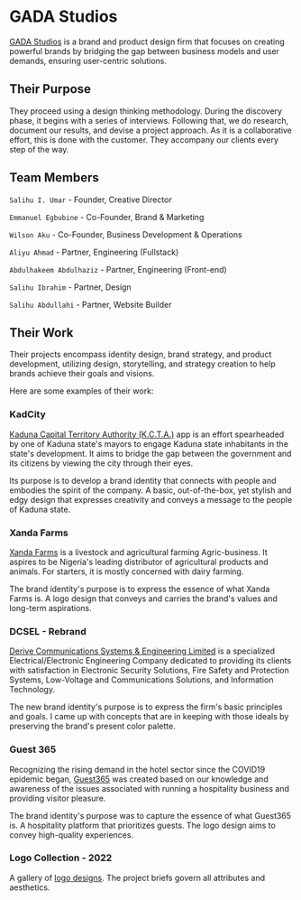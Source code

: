 # GADA Studios

[GADA Studios](https://gada-studios.vercel.app/) is a brand and product design firm that focuses on creating powerful brands by bridging the gap between business models and user demands, ensuring user-centric solutions.

## Their Purpose

They proceed using a design thinking methodology. During the discovery phase, it begins with a series of interviews. Following that, we do research, document our results, and devise a project approach. As it is a collaborative effort, this is done with the customer. They accompany our clients every step of the way.

## Team Members

`Salihu I. Umar` - Founder, Creative Director

`Emmanuel Egbubine` - Co-Founder, Brand & Marketing

`Wilson Aku` - Co-Founder, Business Development & Operations

`Aliyu Ahmad` - Partner, Engineering (Fullstack)

`Abdulhakeem Abdulhaziz` - Partner, Engineering (Front-end)

`Salihu Ibrahim` - Partner, Design

`Salihu Abdullahi` - Partner, Website Builder

## Their Work

Their projects encompass identity design, brand strategy, and product development, utilizing design, storytelling, and strategy creation to help brands achieve their goals and visions.

Here are some examples of their work:

### KadCity

[Kaduna Capital Territory Authority (K.C.T.A.)](https://gada-studios.vercel.app/work/kadcity-app) app is an effort spearheaded by one of Kaduna state's mayors to engage Kaduna state inhabitants in the state's development. It aims to bridge the gap between the government and its citizens by viewing the city through their eyes.

Its purpose is to develop a brand identity that connects with people and embodies the spirit of the company. A basic, out-of-the-box, yet stylish and edgy design that expresses creativity and conveys a message to the people of Kaduna state.

### Xanda Farms

[Xanda Farms](https://gada-studios.vercel.app/work/xanda-farms) is a livestock and agricultural farming Agric-business. It aspires to be Nigeria's leading distributor of agricultural products and animals. For starters, it is mostly concerned with dairy farming.

The brand identity's purpose is to express the essence of what Xanda Farms is. A logo design that conveys and carries the brand's values and long-term aspirations.

### DCSEL - Rebrand

[Derive Communications Systems & Engineering Limited](https://gada-studios.vercel.app/work/dcsel-rebrand) is a specialized Electrical/Electronic Engineering Company dedicated to providing its clients with satisfaction in Electronic Security Solutions, Fire Safety and Protection Systems, Low-Voltage and Communications Solutions, and Information Technology.

The new brand identity's purpose is to express the firm's basic principles and goals. I came up with concepts that are in keeping with those ideals by preserving the brand's present color palette.

### Guest 365

Recognizing the rising demand in the hotel sector since the COVID19 epidemic began, [Guest365](https://gada-studios.vercel.app/work/guest-365) was created based on our knowledge and awareness of the issues associated with running a hospitality business and providing visitor pleasure.

The brand identity's purpose was to capture the essence of what Guest365 is. A hospitality platform that prioritizes guests. The logo design aims to convey high-quality experiences.

### Logo Collection - 2022

A gallery of [logo designs](https://gada-studios.vercel.app/work/logo-collection-2022). The project briefs govern all attributes and aesthetics.
